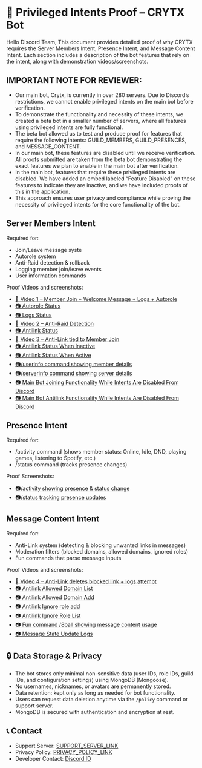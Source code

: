 # 📜 Privileged Intents Proof – CRYTX Bot
Hello Discord Team,
This document provides detailed proof of why CRYTX requires the Server Members Intent, Presence Intent, and Message Content Intent. Each section includes a description of the bot features that rely on the intent, along with demonstration videos/screenshots.


## IMPORTANT NOTE FOR REVIEWER:
- Our main bot, Crytx, is currently in over 280 servers. Due to Discord’s restrictions, we cannot enable privileged intents on the main bot before verification.
- To demonstrate the functionality and necessity of these intents, we created a beta bot in a smaller number of servers, where all features using privileged intents are fully functional.
- The beta bot allowed us to test and produce proof for features that require the following intents: GUILD_MEMBERS, GUILD_PRESENCES, and MESSAGE_CONTENT.
- In our main bot, these features are disabled until we receive verification. All proofs submitted are taken from the beta bot demonstrating the exact features we plan to enable in the main bot after verification. 
- In the main bot, features that require these privileged intents are disabled. We have added an embed labeled “Feature Disabled” on these features to indicate they are inactive, and we have included proofs of this in the application.
- This approach ensures user privacy and compliance while proving the necessity of privileged intents for the core functionality of the bot.


## Server Members Intent
Required for:
- Join/Leave message syste
- Autorole system
- Anti-Raid detection & rollback
- Logging member join/leave events
- User information commands

Proof Videos and screenshots:
- [🎥 Video 1 – Member Join + Welcome Message + Logs + Autorole](https://youtube.com/shorts/cGn00ZP3WAs?feature=share)
-   [📷 Autorole Status](https://imgur.com/a/6v2IdwQ)
-   [📷 Logs Status](https://imgur.com/a/esG7wHN)
- [🎥 Video 2 – Anti-Raid Detection](https://youtube.com/shorts/TKQJd1LkqBI?feature=share)
-   [📷 Antilink Status](https://imgur.com/a/mJog8DI)
- [🎥 Video 3 – Anti-Link tied to Member Join](https://youtube.com/shorts/SfYPCbvUGhc?feature=share)
-   [📷 Antilink Status When Inactive](https://imgur.com/a/j3nne0j)
-   [📷 Antilink Status When Active](https://imgur.com/a/v7dg2PH)
- [📷/userinfo command showing member details](https://imgur.com/a/pZiWnzU)
- [📷/serverinfo command showing server details](https://imgur.com/a/tHhW8Bc)
- [📷 Main Bot Joining Functionality While Intents Are Disabled From Discord](https://imgur.com/a/XHCSkBg)
- [📷 Main Bot Antilink Functionality While Intents Are Disabled From Discord](https://imgur.com/a/iGJaER3)

## Presence Intent
Required for:
- /activity command (shows member status: Online, Idle, DND, playing games, listening to Spotify, etc.)
- /status command (tracks presence changes)

Proof Screenshots:
- [📷/activity showing presence & status change](https://imgur.com/a/Un1Pbgj)
- [📷/status tracking presence updates](https://imgur.com/a/QVjqYs5)

## Message Content Intent
Required for:
- Anti-Link system (detecting & blocking unwanted links in messages)
- Moderation filters (blocked domains, allowed domains, ignored roles)
- Fun commands that parse message inputs

Proof Videos and screenshots:
- [🎥 Video 4 – Anti-Link deletes blocked link + logs attempt](https://youtube.com/shorts/SfYPCbvUGhc?feature=share)
-   [📷 Antilink Allowed Domain List](https://imgur.com/a/hcGX0H2)
-   [📷 Antilink Allowed Domain Add](https://imgur.com/a/ask9wVC)
-   [📷 Antilink Ignore role add](https://imgur.com/a/u1qKyxF)
-   [📷 Antilink Ignore Role List](https://imgur.com/a/d2v9McS)
- [📷 Fun command /8ball showing message content usage](https://imgur.com/a/EXRLQlq)
- [📷 Message State Update Logs](https://imgur.com/a/xHN4v45)


##  🔒 Data Storage & Privacy

- The bot stores only minimal non-sensitive data (user IDs, role IDs, guild IDs, and configuration settings) using MongoDB (Mongoose).
- No usernames, nicknames, or avatars are permanently stored.
- Data retention: kept only as long as needed for bot functionality.
- Users can request data deletion anytime via the `/policy` command or support server.
- MongoDB is secured with authentication and encryption at rest.

## 📞 Contact
- Support Server: [SUPPORT_SERVER_LINK](https://discord.gg/nrQsWJ3kb5)
- Privacy Policy: [PRIVACY_POLICY_LINK](https://github.com/demondevx/Crytx/blob/main/PRIVACY_POLICE.md)
- Developer Contact: [Discord ID](https://discord.com/users/555652788592443392)
